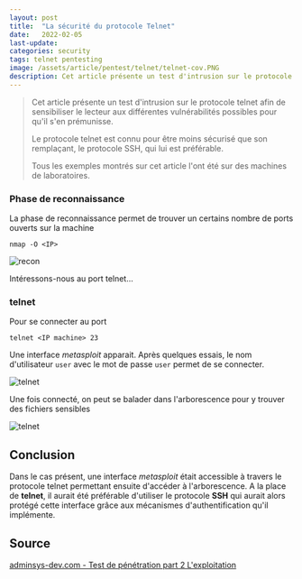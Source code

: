 ```yaml
---
layout: post
title:  "La sécurité du protocole Telnet"
date:   2022-02-05
last-update: 
categories: security
tags: telnet pentesting 
image: /assets/article/pentest/telnet/telnet-cov.PNG
description: Cet article présente un test d'intrusion sur le protocole telnet afin de sensibiliser le lecteur aux différentes vulnérabilités possibles pour qu'il s'en prémunisse.
---
```




> Cet article présente un test d'intrusion sur le protocole telnet afin de sensibiliser le lecteur aux différentes vulnérabilités possibles pour qu'il s'en prémunisse.
>
> Le protocole telnet est connu pour être moins sécurisé que son remplaçant, le protocole SSH, qui lui est préférable.
>
> Tous les exemples montrés sur cet article l'ont été sur des machines de laboratoires.

### Phase de reconnaissance

La phase de reconnaissance permet de trouver un certains nombre de ports ouverts sur la machine

```
nmap -O <IP>
```

![recon]({{site.url_complet}}/assets/article/pentest/telnet/recon.PNG)



Intéressons-nous au port telnet...

### telnet

Pour se connecter au port

```
telnet <IP machine> 23
```

Une interface *metasploit* apparait. Après quelques essais, le nom d'utilisateur `user` avec le mot de passe `user` permet de se connecter.

![telnet]({{site.url_complet}}/assets/article/pentest/telnet/telnet.PNG)



Une fois connecté, on peut se balader dans l'arborescence pour y trouver des fichiers sensibles

![telnet]({{site.url_complet}}/assets/article/pentest/telnet/arborescence.PNG)

## Conclusion

Dans le cas présent, une interface *metasploit* était accessible à travers le protocole telnet permettant ensuite d'accéder à l'arborescence. A la place de **telnet**, il aurait été préférable d'utiliser le protocole **SSH** qui aurait alors protégé cette interface grâce aux mécanismes d'authentification qu'il implémente.

## Source

[adminsys-dev.com - Test de pénétration part 2 L'exploitation](https://adminsys-dev.com/securite/pentest/test-de-penetration-part-2-lexploitation)
